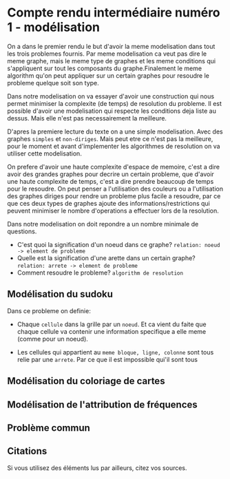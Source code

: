 # Compte rendu intermédiaire numéro 1 - modélisation
    
On a dans le premier rendu le but d'avoir la meme modelisation dans tout les trois problemes fournis. Par meme modelisation ca veut pas dire le meme graphe, mais le meme type de graphes et les meme conditions qui s'appliquent sur tout les composants du graphe.Finalement le meme algorithm qu'on peut appliquer sur un certain graphes pour resoudre le probleme quelque soit son type.

Dans notre modelisation on va essayer d'avoir une construction qui nous permet minimiser la complexite (de temps) de resolution du probleme. Il est possible d'avoir une modelisation qui respecte les conditions deja liste au dessus. Mais elle n'est pas necessairement la meilleure.

D'apres la premiere lecture du texte on a une simple modelisation. Avec des graphes `simples` et `non-diriges`. Mais peut etre ce n'est pas la meilleure, pour le moment et avant d'implementer les algorithmes de resolution on va utiliser cette modelisation. 

On prefere d'avoir une haute complexite d'espace de memoire, c'est a dire avoir des grandes graphes pour decrire un certain probleme, que d'avoir une haute complexite de temps, c'est a dire prendre beaucoup de temps pour le resoudre. On peut penser a l'utilisation des couleurs ou a l'utilisation des graphes diriges pour rendre un probleme plus facile a resoudre, par ce que ces deux types de graphes ajoute des informations/restrictions qui peuvent minimiser le nombre d'operations a effectuer lors de la resolution.

Dans notre modelisation on doit repondre a un nombre minimale de questions.
* C'est quoi la signification d'un noeud dans ce graphe? `relation: noeud -> element de probleme` 
* Quelle est la signification d'une arette dans un certain graphe? `relation: arrete -> element de probleme` 
* Comment resoudre le probleme? `algorithm de resolution`

## Modélisation du sudoku
Dans ce probleme on definie:
* Chaque `cellule` dans la grille par un `noeud`. Et ca vient du faite que chaque cellule va contenir une information specifique a elle meme (comme pour un noeud). 

* Les cellules qui appartient au `meme bloque, ligne, colonne` sont tous relie par une `arrete`. Par ce que il est impossible qui'il sont tous  

## Modélisation du coloriage de cartes


## Modélisation de l'attribution de fréquences


## Problème commun


## Citations


Si vous utilisez des éléments lus par ailleurs, citez vos sources.
